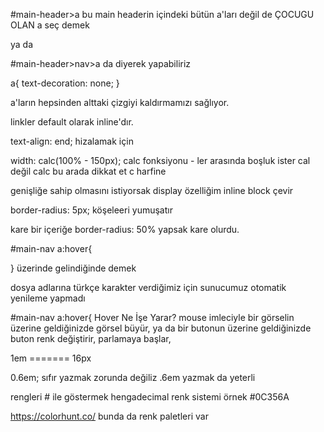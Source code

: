 #main-header>a
bu main headerin içindeki bütün a'ları değil de ÇOCUGU OLAN a seç demek

ya da

#main-header>nav>a
da diyerek yapabiliriz

a{
    text-decoration: none;
}


a'ların hepsinden alttaki çizgiyi kaldırmamızı sağlıyor.



linkler default olarak 
inline'dır.


 text-align: end;
 hizalamak için

 width: calc(100% - 150px);
 calc fonksiyonu - ler arasında boşluk ister
 cal değil calc bu arada dikkat et c harfine



 genişliğe sahip olmasını istiyorsak display özelliğim 
 inline block çevir

  border-radius: 5px;
  köşeleeri yumuşatır



  kare bir içeriğe 
  border-radius: 50% yapsak
  kare olurdu.




  #main-nav a:hover{

}
üzerinde gelindiğinde demek


dosya adlarına türkçe karakter verdiğimiz için sunucumuz otomatik yenileme yapmadı

#main-nav a:hover{
Hover Ne İşe Yarar?  mouse imleciyle bir görselin üzerine geldiğinizde görsel büyür, 
ya da bir butonun üzerine geldiğinizde buton renk değiştirir,
 parlamaya başlar,


 1em ======= 16px

 0.6em;
 sıfır yazmak zorunda değiliz
 .6em yazmak da yeterli


 rengleri # ile göstermek
 hengadecimal renk sistemi
 örnek
 #0C356A

 https://colorhunt.co/
 bunda da renk paletleri var
 

